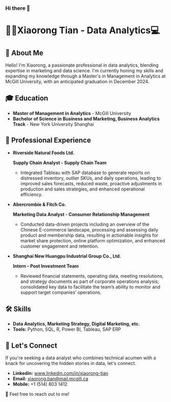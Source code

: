 ### Hi there 👋
# 🧑‍💼Xiaorong Tian - Data Analytics💻

## 🔎 About Me
Hello! I'm Xiaorong, a passionate professional in data analytics, blending expertise in marketing and data science. I'm currently honing my skills and expanding my knowledge through a Master's in Management in Analytics at McGill University, with an anticipated graduation in December 2024.

## 🎓 Education
- **Master of Management in Analytics** - McGill University
- **Bachelor of Science in Business and Marketing, Business Analytics Track** - New York University Shanghai


## 💼 Professional Experience
- **Riverside Natural Foods Ltd.**

  **Supply Chain Analyst - Supply Chain Team**
  - Integrated Tableau with SAP database to generate reports on distressed inventory, outlier SKUs, and daily operations, leading to improved sales forecasts, reduced waste, proactive adjustments in production and sales strategies, and enhanced operational efficiency.

- **Abercrombie & Fitch Co.**

  **Marketing Data Analyst - Consumer Relationship Management**
  - Conducted data-driven projects including an overview of the Chinese E-commerce landscape, processing and assessing daily product and membership data, resulting in actionable insights for market share protection, online platform optimization, and enhanced customer engagement and retention.
- **Shanghai New Huangpu Industrial Group Co., Ltd.**

  **Intern - Post Investment Team**
  - Reviewed financial statements, operating data, meeting resolutions, and strategy documents as part of corporate operations analysis; consolidated key data to facilitate the team’s ability to monitor and support target companies’ operations.

## 🛠️ Skills
- **Data Analytics, Marketing Strategy, Digital Marketing, etc.**
- **Tools:** Python, SQL, R, Power BI, Tableau, SAP ERP

## 📨 Let's Connect
If you're seeking a data analyst who combines technical acumen with a knack for uncovering the hidden stories in data, let's connect. 
  - **Linkedin:** www.linkedin.com/in/xiaorong-tian
  - **Email:** xiaorong.tian@mail.mcgill.ca
  - **Mobile:** +1 (514) 803 1412 

🤝 Feel free to reach out to me!
